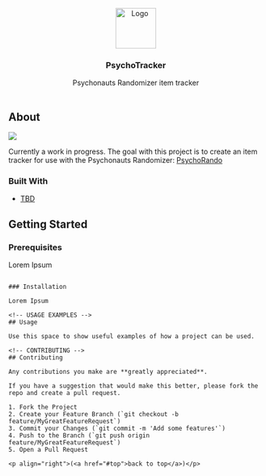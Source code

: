<div id="top"></div>

<!-- HEADER -->
<br />
<div align="center">
    <img src="images/logo.png" alt="Logo" width="80" height="80">

  <h3 align="center">PsychoTracker</h3>

  <p align="center">
    Psychonauts Randomizer item tracker
    <br />
    <br />
  </p>
</div>

<!-- ABOUT -->
## About

![](images/screenshot.png)

Currently a work in progress. The goal with this project is to create an item tracker for use with the Psychonauts Randomizer: [PsychoRando](https://github.com/Akashortstack/PsychoRando)

### Built With

* [TBD]()

<!-- GETTING STARTED -->
## Getting Started

### Prerequisites

Lorem Ipsum
  ```

### Installation

Lorem Ipsum

<!-- USAGE EXAMPLES -->
## Usage

Use this space to show useful examples of how a project can be used. 

<!-- CONTRIBUTING -->
## Contributing

Any contributions you make are **greatly appreciated**.

If you have a suggestion that would make this better, please fork the repo and create a pull request.

1. Fork the Project
2. Create your Feature Branch (`git checkout -b feature/MyGreatFeatureRequest`)
3. Commit your Changes (`git commit -m 'Add some features'`)
4. Push to the Branch (`git push origin feature/MyGreatFeatureRequest`)
5. Open a Pull Request

<p align="right">(<a href="#top">back to top</a>)</p>